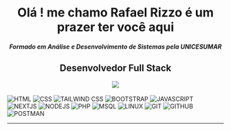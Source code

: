 <h1 align="center"> <strong>Olá ! me chamo Rafael Rizzo é um prazer ter você aqui</strong> </h1>
<h5 align="center">Formado em Análise e Desenvolvimento de Sistemas pela UNICESUMAR</h5>
<h2 align="center">Desenvolvedor Full Stack</h2>

<div align="center">
 <img src="https://streak-stats.demolab.com?user=rafaelRizzo&theme=dark&locale=pt_BR&card_width=600)](https://git.io/streak-stats">
</div>

<div align="center">
<!--   <img width="450px" src="https://github-readme-stats.vercel.app/api/top-langs/?username=rafaelRizzo&layout=compact&langs_count=7&theme=dracula"/> -->
</div>
<div style="display: inline_block"><br>
    <img src="https://img.shields.io/badge/HTML5-E34F26?style=for-the-badge&logo=html5&logoColor=white" alt="HTML"/>
    <img src="https://img.shields.io/badge/CSS3-1572B6?style=for-the-badge&logo=css3&logoColor=white" alt="CSS"/>
    <img src="https://img.shields.io/badge/tailwindcss-%2338B2AC.svg?style=for-the-badge&logo=tailwind-css&logoColor=white" alt="TAILWIND CSS"/>
    <img src="https://img.shields.io/badge/Bootstrap-563D7C?style=for-the-badge&logo=bootstrap&logoColor=white" alt="BOOTSTRAP"/>
    <img src="https://img.shields.io/badge/JavaScript-F7DF1E?style=for-the-badge&logo=javascript&logoColor=black" alt="JAVASCRIPT"/>
    <img src="https://img.shields.io/badge/Next-black?style=for-the-badge&logo=next.js&logoColor=white" alt="NEXTJS"/>    
    <img src="https://img.shields.io/badge/node.js-6DA55F?style=for-the-badge&logo=node.js&logoColor=white" alt="NODEJS"/>
    <img src="https://img.shields.io/badge/PHP-777BB4?style=for-the-badge&logo=php&logoColor=white" alt="PHP"/>
    <img src="https://img.shields.io/badge/MySQL-00000F?style=for-the-badge&logo=mysql&logoColor=white" alt="MSQL"/>    
    <img src="https://img.shields.io/badge/Linux-000?style=for-the-badge&logo=linux&logoColor=FCC624" alt="LINUX"/>
    <img src="https://img.shields.io/badge/GIT-E44C30?style=for-the-badge&logo=git&logoColor=white" alt="GIT"/>
    <img src="https://img.shields.io/badge/GitHub-100000?style=for-the-badge&logo=github&logoColor=white" alt="GITHUB"/>
    <img src="https://img.shields.io/badge/Postman-FF6C37.svg?style=for-the-badge&logo=Postman&logoColor=white" alt="POSTMAN"/>
</div>
  <hr>
<div> 
   <a href="https://www.instagram.com/rafael_breschi/" target="_blank">
   <a href="https://br.linkedin.com/in/rafael-rizzo-breschi-b02547216" target="_blank">
</div>
